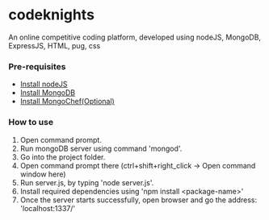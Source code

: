 # codeknights
An online competitive coding platform, developed using nodeJS, MongoDB, ExpressJS, HTML, pug, css


### Pre-requisites
 - [Install nodeJS](https://nodejs.org/en/download/)
 - [Install MongoDB](https://docs.mongodb.com/manual/installation/)
 - [Install MongoChef(Optional)](http://3t.io/mongochef/download/)
 
### How to use
 1. Open command prompt.
 2. Run mongoDB server using command 'mongod'. 
 4. Go into the project folder.
 5. Open command prompt there (ctrl+shift+right_click -> Open command window here)
 6. Run server.js, by typing 'node server.js'.
 7. Install required dependencies using 'npm install &lt;package-name&gt;'
 8. Once the server starts successfully, open browser and go the address: 'localhost:1337/'
